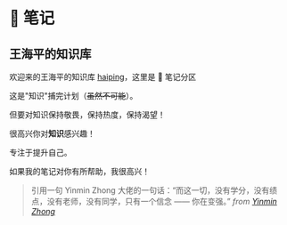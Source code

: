 # 📒 笔记

## 王海平的知识库

欢迎来的王海平的知识库 [haiping](https://haipingblogs.top/)，这里是 📒 笔记分区

这是"知识"捕完计划（~~虽然不可能~~）。

但要对知识保持敬畏，保持热度，保持渴望！

很高兴你对**知识**感兴趣！

专注于提升自己。

如果我的笔记对你有所帮助，我很高兴！

>引用一句 Yinmin Zhong 大佬的一句话：“而这一切，没有学分，没有绩点，没有老师，没有同学，只有一个信念 —— 你在变强。”
>*from [Yinmin Zhong](https://github.com/PKUFlyingPig)*